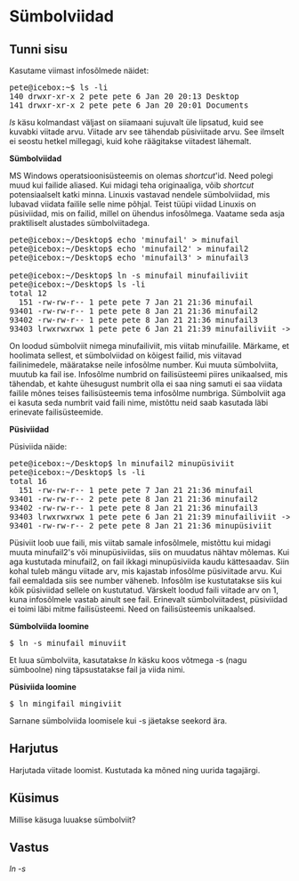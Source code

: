 ﻿# Sümbolviidad
## Tunni sisu

Kasutame viimast infosõlmede näidet:

<pre>
pete@icebox:~$ ls -li
140 drwxr-xr-x 2 pete pete 6 Jan 20 20:13 Desktop
141 drwxr-xr-x 2 pete pete 6 Jan 20 20:01 Documents
</pre>

*ls* käsu kolmandast väljast on siiamaani sujuvalt üle lipsatud, kuid see kuvabki viitade arvu. Viitade arv see tähendab püsiviitade arvu. See ilmselt ei seostu hetkel millegagi, kuid kohe räägitakse viitadest lähemalt.

<b>Sümbolviidad</b>

MS Windows operatsioonisüsteemis on olemas *shortcut*'id. Need polegi muud kui failide aliased. Kui midagi teha originaaliga, võib *shortcut* potensiaalselt katki minna. Linuxis vastavad nendele sümbolviidad, mis lubavad viidata failile selle nime põhjal. Teist tüüpi viidad Linuxis on püsiviidad, mis on failid, millel on ühendus infosõlmega. Vaatame seda asja praktiliselt alustades sümbolviitadega.
 
<pre>
pete@icebox:~/Desktop$ echo 'minufail' > minufail
pete@icebox:~/Desktop$ echo 'minufail2' > minufail2
pete@icebox:~/Desktop$ echo 'minufail3' > minufail3

pete@icebox:~/Desktop$ ln -s minufail minufailiviit
pete@icebox:~/Desktop$ ls -li
total 12
  151 -rw-rw-r-- 1 pete pete 7 Jan 21 21:36 minufail
93401 -rw-rw-r-- 1 pete pete 8 Jan 21 21:36 minufail2
93402 -rw-rw-r-- 1 pete pete 8 Jan 21 21:36 minufail3
93403 lrwxrwxrwx 1 pete pete 6 Jan 21 21:39 minufailiviit -> minufail
</pre>

On loodud sümbolviit nimega minufailiviit, mis viitab minufailile. Märkame, et hoolimata sellest, et sümbolviidad on kõigest failid, mis viitavad failinimedele, määratakse neile infosõlme number. Kui muuta sümbolviita, muutub ka fail ise. Infosõlme numbrid on failisüsteemi piires unikaalsed, mis tähendab, et kahte ühesugust numbrit olla ei saa ning samuti ei saa viidata failile mõnes teises failisüsteemis tema infosõlme numbriga. Sümbolviit aga ei kasuta seda numbrit vaid faili nime, mistõttu neid saab kasutada läbi erinevate failisüsteemide.

<b>Püsiviidad</b>

Püsiviida näide:

<pre>
pete@icebox:~/Desktop$ ln minufail2 minupüsiviit
pete@icebox:~/Desktop$ ls -li
total 16
  151 -rw-rw-r-- 1 pete pete 7 Jan 21 21:36 minufail
93401 -rw-rw-r-- 2 pete pete 8 Jan 21 21:36 minufail2
93402 -rw-rw-r-- 1 pete pete 8 Jan 21 21:36 minufail3
93403 lrwxrwxrwx 1 pete pete 6 Jan 21 21:39 minufailiviit -> minufail
93401 -rw-rw-r-- 2 pete pete 8 Jan 21 21:36 minupüsiviit
</pre>

Püsiviit loob uue faili, mis viitab samale infosõlmele, mistõttu kui midagi muuta minufail2's või minupüsiviidas, siis on muudatus nähtav mõlemas. Kui aga kustutada minufail2, on fail ikkagi minupüsiviida kaudu kättesaadav. Siin kohal tuleb mängu viitade arv, mis kajastab infosõlme püsiviitade arvu. Kui fail eemaldada siis see number väheneb. Infosõlm ise kustutatakse siis kui kõik püsiviidad sellele on kustutatud. Värskelt loodud faili viitade arv on 1, kuna infosõlmele vastab ainult see fail. Erinevalt sümbolviitadest, püsiviidad ei toimi läbi mitme failisüsteemi. Need on failisüsteemis unikaalsed.

<b>Sümbolviida loomine</b>

<pre>
$ ln -s minufail minuviit</pre>

Et luua sümbolviita, kasutatakse *ln* käsku koos võtmega -s (nagu sümboolne) ning täpsustatakse fail ja viida nimi.

<b>Püsiviida loomine</b>

<pre>
$ ln mingifail mingiviit</pre>

Sarnane sümbolviida loomisele kui -s jäetakse seekord ära.

## Harjutus

Harjutada viitade loomist. Kustutada ka mõned ning uurida tagajärgi.

## Küsimus

Millise käsuga luuakse sümbolviit?

## Vastus

*ln -s*

